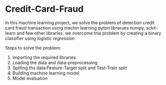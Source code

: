 # Credit-Card-Fraud
In this machine learning project, we solve the problem of detection credit card fraud transaction using machin learning pyton librarues numpy, sckit-learn and few other libraries. we overcome this problem by creating a binary classifier using *logistic regression* 

Steps to solve the problem:
1. Importing the required libraries
2. Loading the data and data-preprocessing
3. Spliting ths data:Feature-Target split and Test-Train split
4. Building machine learning model
5. Model evaluation
